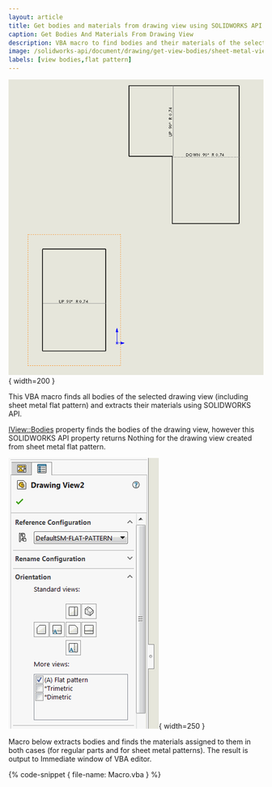 ```yaml
---
layout: article
title: Get bodies and materials from drawing view using SOLIDWORKS API
caption: Get Bodies And Materials From Drawing View
description: VBA macro to find bodies and their materials of the selected drawing view (including sheet metal flat pattern) using SOLIDWORKS API
image: /solidworks-api/document/drawing/get-view-bodies/sheet-metal-views.png
labels: [view bodies,flat pattern]
---
```

![Flat pattern drawing views](sheet-metal-views.png){ width=200 }

This VBA macro finds all bodies of the selected drawing view (including sheet metal flat pattern) and extracts their materials using SOLIDWORKS API.

[IView::Bodies](http://help.solidworks.com/2017/english/api/sldworksapi/solidworks.interop.sldworks~solidworks.interop.sldworks.iview~bodies.html) property finds the bodies of the drawing view, however this SOLIDWORKS API property returns Nothing for the drawing view created from sheet metal flat pattern.

![Flat pattern is set in the drawing view property page](flat-pattern-view-settings.png){ width=250 }

Macro below extracts bodies and finds the materials assigned to them in both cases (for regular parts and for sheet metal patterns). The result is output to Immediate window of VBA editor.

{% code-snippet { file-name: Macro.vba } %}
